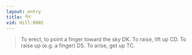```yaml
---
layout: entry
title: ཀེར་
vid: Hill:0002
---
```

> To erect, to point a finger toward the sky DK\. To raise, lift up CD\. To raise up (e\.g\. a finger) DS\. To arise, get up TC\.


